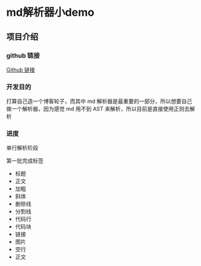 # md解析器小demo

## 项目介绍

### github 链接

[Github 链接](https://github.com/Encaik/markdown-parser)

### 开发目的

打算自己造一个博客轮子，而其中 md 解析器是最重要的一部分，所以想要自己做一个解析器，因为感觉 md 用不到 AST 来解析，所以目前是直接使用正则去解析

### 进度

单行解析阶段

第一批完成标签

- 标题
- 正文
- 加粗
- 斜体
- 删除线
- 分割线
- 代码行
- 代码块
- 链接
- 图片
- 空行
- 正文
